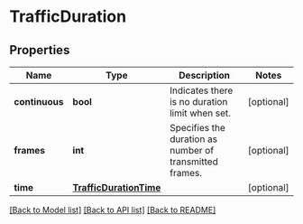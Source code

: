 # TrafficDuration

## Properties
Name | Type | Description | Notes
------------ | ------------- | ------------- | -------------
**continuous** | **bool** | Indicates there is no duration limit when set. | [optional] 
**frames** | **int** | Specifies the duration as number of transmitted frames. | [optional] 
**time** | [**TrafficDurationTime**](TrafficDurationTime.md) |  | [optional] 

[[Back to Model list]](../README.md#documentation-for-models) [[Back to API list]](../README.md#documentation-for-api-endpoints) [[Back to README]](../README.md)


